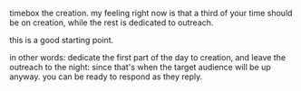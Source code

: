 timebox the creation. my feeling right now is that a third of your time should be on creation, while the rest is dedicated to outreach.

this is a good starting point.

in other words: dedicate the first part of the day to creation, and leave the outreach to the night: since that's when the target audience will be up anyway. you can be ready to respond as they reply.